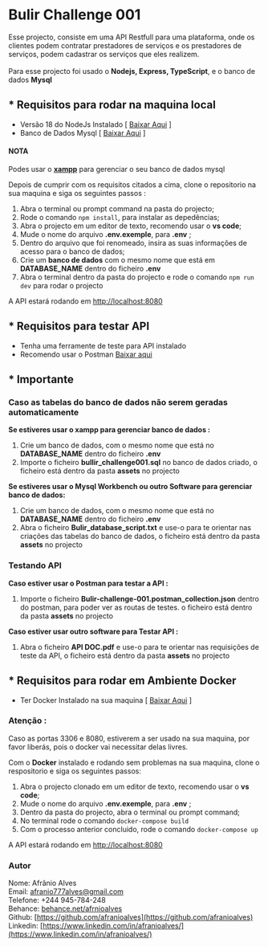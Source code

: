# Bulir Challenge 001
Esse projecto, consiste em uma API Restfull para uma plataforma, onde os clientes podem contratar prestadores de serviços e os prestadores de serviços, podem cadastrar os serviços que eles realizem. <br /><br />
Para esse projecto foi usado o <b>Nodejs, Express, TypeScript</b>, e o banco de dados <b>Mysql</b>

## * Requisitos para rodar na maquina local
<ul>
    <li>Versão 18 do NodeJs Instalado [ <a href="https://nodejs.org/pt/download/prebuilt-installer" target="blank"> Baixar Aqui</a> ]</li>
    <li>Banco de Dados Mysql [ <a href="https://dev.mysql.com/downloads/workbench/" target="blank"> Baixar Aqui</a> ]</li>
</ul>

#### NOTA
Podes usar o <a href="https://www.apachefriends.org/" target="blank"> <b>xampp</b></a> para gerenciar o seu banco de dados mysql

Depois de cumprir com os requisitos citados a cima, clone o repositorio na sua maquina e siga os seguintes passos :

<ol>
    <li>Abra o terminal ou prompt command na pasta do projecto;</li>
    <li>Rode o comando <code>npm install</code>, para instalar as depedências;</li>
    <li>Abra o projecto em um editor de texto, recomendo usar o <b>vs code</b>;</li>
    <li>Mude o nome do arquivo <b>.env.exemple</b>, para <b>.env</b> ;</li>
    <li>Dentro do arquivo que foi renomeado, insira as suas informações de acesso para o banco de dados;</li>
    <li>Crie um <b>banco de dados</b> com o mesmo nome que está em <b>DATABASE_NAME</b> dentro do ficheiro <b>.env</b></li>
    <li>Abra o terminal dentro da pasta do projecto e rode o comando <code>npm run dev</code> para rodar o projecto</li>
</ol>

A API estará rodando em <a href="http://localhost:8080" target="blank">http://localhost:8080</a>

## * Requisitos para testar API
<ul>
    <li>Tenha uma ferramente de teste para API instalado</li>
    <li>Recomendo usar o Postman <a href="https://www.postman.com/" target="blank"> Baixar aqui</a></li>
</ul>

## * Importante
### Caso as tabelas do banco de dados não serem geradas automaticamente
<b>Se estiveres usar o xampp para gerenciar banco de dados :</b>
<ol>
    <li>Crie um banco de dados, com o mesmo nome que está no <b>DATABASE_NAME</b> dentro do ficheiro <b>.env</b></li>
    <li>Importe o ficheiro <b>bullir_challenge001.sql</b> no banco de dados criado, o ficheiro está dentro da pasta <b>assets</b> no projecto </li>
</ol>

<b>Se estiveres usar o Mysql Workbench ou outro Software para gerenciar banco de dados:</b>
<ol>
    <li>Crie um banco de dados, com o mesmo nome que está no <b>DATABASE_NAME</b> dentro do ficheiro <b>.env</b></li>
    <li>Abra o ficheiro <b>Bulir_database_script.txt</b> e use-o para te orientar nas criações das tabelas do banco de dados, o ficheiro está dentro da pasta <b>assets</b> no projecto </li>
</ol>

### Testando API

<b>Caso estiver usar o Postman para testar a API :</b>

<ol>
    <li>Importe o ficheiro <b>Bulir-challenge-001.postman_collection.json</b> dentro do postman, para poder ver as routas de testes. o ficheiro está dentro da pasta <b>assets</b> no projecto </li>
</ol>

<b>Caso estiver usar outro software para Testar API :</b>

<ol>
   <li>Abra o ficheiro <b>API DOC.pdf</b> e use-o para te orientar nas requisições de teste da API, o ficheiro está dentro da pasta <b>assets</b> no projecto </li>
</ol>


## * Requisitos para rodar em Ambiente Docker
<ul>
    <li>Ter Docker Instalado na sua maquina [ <a href="https://www.docker.com/" target="blank"> Baixar Aqui</a> ]</li>
</ul>

### Atenção :
Caso as portas 3306 e 8080, estiverem a ser usado na sua maquina, por favor liberás, pois o docker vai necessitar delas livres.

Com o <b>Docker</b> instalado e rodando sem problemas na sua maquina, clone o respositorio e siga os seguintes passos:

<ol>
    <li>Abra o projecto clonado em um editor de texto, recomendo usar o <b>vs code</b>;</li>
    <li>Mude o nome do arquivo <b>.env.exemple</b>, para <b>.env</b> ;</li>
    <li>Dentro da pasta do projecto, abra o terminal ou prompt command;</li>
    <li>No terminal rode o comando <code>docker-compose build</code></li>
     <li>Com o processo anterior concluido, rode o comando <code>docker-compose up</code></li>
</ol>

A API estará rodando em <a href="http://localhost:8080" target="blank">http://localhost:8080</a>


### Autor

Nome: Afrânio Alves<br />
Email: afranio777alves@gmail.com<br />
Telefone: +244 945-784-248<br />
Behance: [behance.net/afrnioalves](behance.net/afrnioalves)<br />
Github: [https://github.com/afranioalves](https://github.com/afranioalves)<br />
Linkedin: [https://www.linkedin.com/in/afranioalves/](https://www.linkedin.com/in/afranioalves/)
